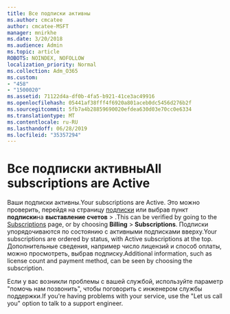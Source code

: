 ```yaml
---
title: Все подписки активны
ms.author: cmcatee
author: cmcatee-MSFT
manager: mnirkhe
ms.date: 3/20/2018
ms.audience: Admin
ms.topic: article
ROBOTS: NOINDEX, NOFOLLOW
localization_priority: Normal
ms.collection: Adm_O365
ms.custom:
- "458"
- "1500020"
ms.assetid: 71122d4a-df0b-4fa5-b921-41ce3ac49916
ms.openlocfilehash: 05441af38fff4f6920a801aceb0dc5456d276b2f
ms.sourcegitcommit: 5fb7a4b28859690020efdea630d03e70cc0e6334
ms.translationtype: MT
ms.contentlocale: ru-RU
ms.lasthandoff: 06/28/2019
ms.locfileid: "35357294"
---
```

# <a name="all-subscriptions-are-active"></a><span data-ttu-id="74ae2-102">Все подписки активны</span><span class="sxs-lookup"><span data-stu-id="74ae2-102">All subscriptions are Active</span></span>

<span data-ttu-id="74ae2-103">Ваши подписки активны.</span><span class="sxs-lookup"><span data-stu-id="74ae2-103">Your subscriptions are Active.</span></span> <span data-ttu-id="74ae2-104">Это можно проверить, перейдя на страницу [подписки](https://go.microsoft.com/fwlink/p/?linkid=842054) или выбрав пункт **подписки**на **выставление счетов** \> .</span><span class="sxs-lookup"><span data-stu-id="74ae2-104">This can be verified by going to the [Subscriptions](https://go.microsoft.com/fwlink/p/?linkid=842054) page, or by choosing **Billing** \> **Subscriptions**.</span></span> <span data-ttu-id="74ae2-105">Подписки упорядочиваются по состоянию с активными подписками вверху.</span><span class="sxs-lookup"><span data-stu-id="74ae2-105">Your subscriptions are ordered by status, with Active subscriptions at the top.</span></span> <span data-ttu-id="74ae2-106">Дополнительные сведения, например число лицензий и способ оплаты, можно просмотреть, выбрав подписку.</span><span class="sxs-lookup"><span data-stu-id="74ae2-106">Additional information, such as license count and payment method, can be seen by choosing the subscription.</span></span>
  
<span data-ttu-id="74ae2-107">Если у вас возникли проблемы с вашей службой, используйте параметр "помочь нам позвонить", чтобы поговорить с инженером службы поддержки.</span><span class="sxs-lookup"><span data-stu-id="74ae2-107">If you're having problems with your service, use the "Let us call you" option to talk to a support engineer.</span></span>
  